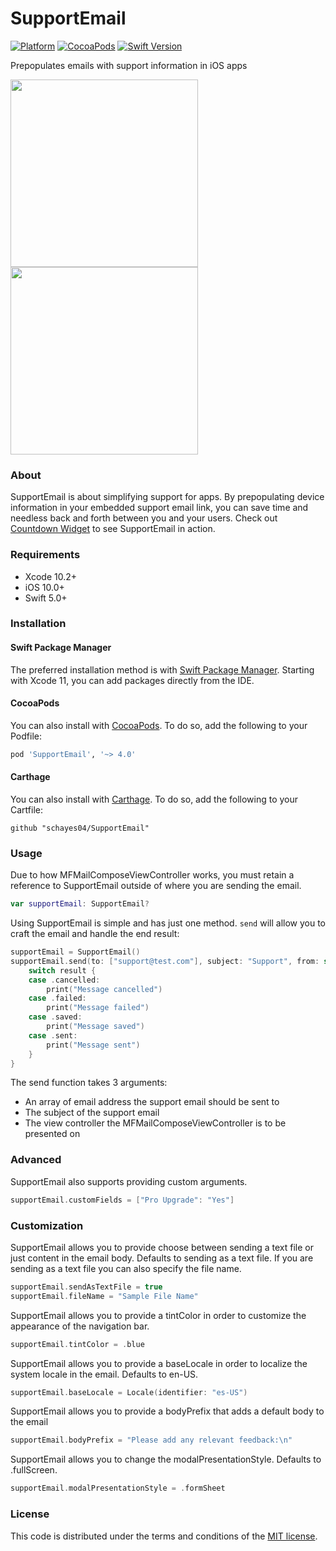 # SupportEmail
[![Platform](https://img.shields.io/badge/platform-iOS-blue.svg?style=flat)](https://img.shields.io/badge/platform-iOS-blue.svg?style=flat) [![CocoaPods](https://img.shields.io/cocoapods/v/SupportEmail.svg?style=flat)](https://cocoapods.org/pods/SupportEmail) [![Swift Version](https://img.shields.io/badge/Swift-5.0+-F16D39.svg?style=flat)](https://developer.apple.com/swift)

Prepopulates emails with support information in iOS apps

<p float="left">
    <img src="/ScreenshotAsText.png" width="300" />
    <img src="/ScreenshotAsFile.png" width="300" />
</p>

### About
SupportEmail is about simplifying support for apps. By prepopulating device information in your embedded support email link, you can save time and needless back and forth between you and your users. Check out [Countdown Widget](https://itunes.apple.com/us/app/countdown-widget-keep-track/id917514700?mt=8) to see SupportEmail in action.

### Requirements
- Xcode 10.2+
- iOS 10.0+
- Swift 5.0+

### Installation

#### Swift Package Manager

The preferred installation method is with [Swift Package Manager](https://github.com/apple/swift-package-manager). Starting with Xcode 11, you can add packages directly from the IDE.

#### CocoaPods

You can also install with [CocoaPods](https://cocoapods.org). To do so, add the following to your Podfile:
```ruby
pod 'SupportEmail', '~> 4.0'
```

#### Carthage

You can also install with [Carthage](https://github.com/Carthage/Carthage). To do so, add the following to your Cartfile:
```
github "schayes04/SupportEmail"
```

### Usage
Due to how MFMailComposeViewController works, you must retain a reference to SupportEmail outside of where you are sending the email.
```swift
var supportEmail: SupportEmail?
```

Using SupportEmail is simple and has just one method. `send` will allow you to craft the email and handle the end result:
```swift
supportEmail = SupportEmail()
supportEmail.send(to: ["support@test.com"], subject: "Support", from: self) { result, error in
    switch result {
    case .cancelled:
        print("Message cancelled")
    case .failed:
        print("Message failed")
    case .saved:
        print("Message saved")
    case .sent:
        print("Message sent")
    }
}
```

The send function takes 3 arguments:
- An array of email address the support email should be sent to
- The subject of the support email
- The view controller the MFMailComposeViewController is to be presented on

### Advanced
SupportEmail also supports providing custom arguments.
```swift
supportEmail.customFields = ["Pro Upgrade": "Yes"]
```

### Customization
SupportEmail allows you to provide choose between sending a text file or just content in the email body. Defaults to sending as a text file. If you are sending as a text file you can also specify the file name.
```swift
supportEmail.sendAsTextFile = true
supportEmail.fileName = "Sample File Name"
```

SupportEmail allows you to provide a tintColor in order to customize the appearance of the navigation bar.
```swift
supportEmail.tintColor = .blue
```

SupportEmail allows you to provide a baseLocale in order to localize the system locale in the email. Defaults to en-US.
```swift
supportEmail.baseLocale = Locale(identifier: "es-US")
```

SupportEmail allows you to provide a bodyPrefix that adds a default body to the email
```swift
supportEmail.bodyPrefix = "Please add any relevant feedback:\n"
```

SupportEmail allows you to change the modalPresentationStyle. Defaults to .fullScreen.
```swift
supportEmail.modalPresentationStyle = .formSheet
```

### License

This code is distributed under the terms and conditions of the [MIT license](LICENSE).
